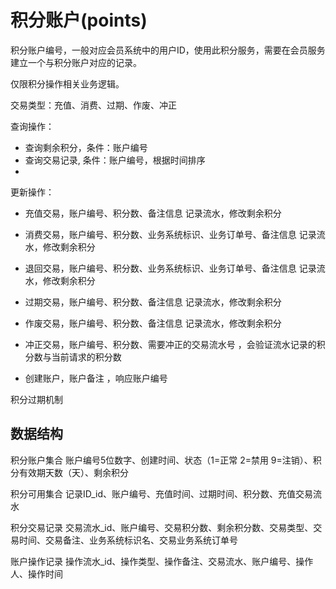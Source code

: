 # 积分账户(points)

积分账户编号，一般对应会员系统中的用户ID，使用此积分服务，需要在会员服务建立一个与积分账户对应的记录。

仅限积分操作相关业务逻辑。

交易类型：充值、消费、过期、作废、冲正

查询操作：
 
- 查询剩余积分，条件：账户编号
- 查询交易记录, 条件：账户编号，根据时间排序
- 

更新操作：

- 充值交易，账户编号、积分数、备注信息   记录流水，修改剩余积分
- 消费交易，账户编号、积分数、业务系统标识、业务订单号、备注信息   记录流水，修改剩余积分
- 退回交易，账户编号、积分数、业务系统标识、业务订单号、备注信息   记录流水，修改剩余积分
- 过期交易，账户编号、积分数、备注信息   记录流水，修改剩余积分
- 作废交易，账户编号、积分数、备注信息   记录流水，修改剩余积分
- 冲正交易，账户编号、积分数、需要冲正的交易流水号 ，会验证流水记录的积分数与当前请求的积分数

- 创建账户，账户备注 ，响应账户编号

积分过期机制


## 数据结构

积分账户集合
账户编号5位数字、创建时间、状态（1=正常 2=禁用 9=注销）、积分有效期天数（天）、剩余积分

积分可用集合
记录ID_id、账户编号、充值时间、过期时间、积分数、充值交易流水

积分交易记录
交易流水_id、账户编号、交易积分数、剩余积分数、交易类型、交易时间、交易备注、业务系统标识名、交易业务系统订单号

账户操作记录
操作流水_id、操作类型、操作备注、交易流水、账户编号、操作人、操作时间




